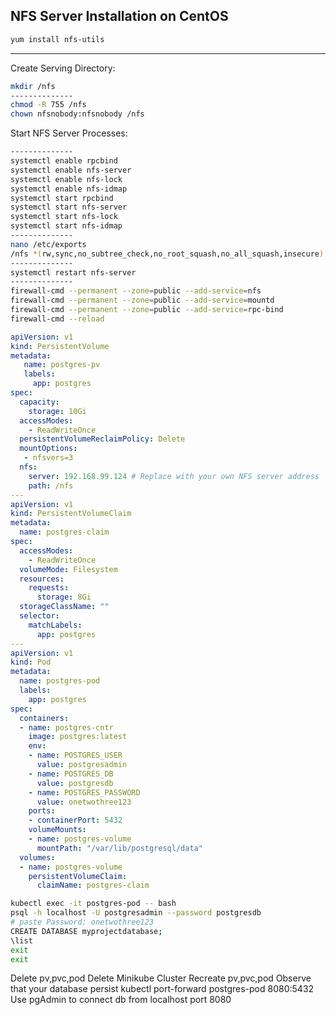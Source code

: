 
NFS Server Installation on CentOS
--------------
```bash
yum install nfs-utils
```
--------------
Create Serving Directory:
```bash
mkdir /nfs
--------------
chmod -R 755 /nfs
chown nfsnobody:nfsnobody /nfs
```
Start NFS Server Processes:
```bash
--------------
systemctl enable rpcbind
systemctl enable nfs-server
systemctl enable nfs-lock
systemctl enable nfs-idmap
systemctl start rpcbind
systemctl start nfs-server
systemctl start nfs-lock
systemctl start nfs-idmap
--------------
nano /etc/exports
/nfs *(rw,sync,no_subtree_check,no_root_squash,no_all_squash,insecure)
--------------
systemctl restart nfs-server
--------------
firewall-cmd --permanent --zone=public --add-service=nfs
firewall-cmd --permanent --zone=public --add-service=mountd
firewall-cmd --permanent --zone=public --add-service=rpc-bind
firewall-cmd --reload
```
```yaml
apiVersion: v1
kind: PersistentVolume
metadata:
   name: postgres-pv
   labels:
     app: postgres
spec:
  capacity:
    storage: 10Gi
  accessModes:
    - ReadWriteOnce
  persistentVolumeReclaimPolicy: Delete
  mountOptions:
   - nfsvers=3
  nfs:
    server: 192.168.99.124 # Replace with your own NFS server address
    path: /nfs
---
apiVersion: v1
kind: PersistentVolumeClaim
metadata:
  name: postgres-claim
spec:
  accessModes:
    - ReadWriteOnce
  volumeMode: Filesystem
  resources:
    requests:
      storage: 8Gi
  storageClassName: ""
  selector:
    matchLabels:
      app: postgres
---
apiVersion: v1
kind: Pod
metadata:
  name: postgres-pod
  labels:
    app: postgres
spec:
  containers:
  - name: postgres-cntr
    image: postgres:latest
    env:
    - name: POSTGRES_USER
      value: postgresadmin
    - name: POSTGRES_DB
      value: postgresdb
    - name: POSTGRES_PASSWORD
      value: onetwothree123
    ports:
    - containerPort: 5432
    volumeMounts:
    - name: postgres-volume
      mountPath: "/var/lib/postgresql/data"
  volumes:
  - name: postgres-volume
    persistentVolumeClaim:
      claimName: postgres-claim
```
```bash
kubectl exec -it postgres-pod -- bash
psql -h localhost -U postgresadmin --password postgresdb
# paste Password: onetwothree123
CREATE DATABASE myprojectdatabase;
\list
exit
exit
```
Delete pv,pvc,pod
Delete Minikube Cluster
Recreate pv,pvc,pod
Observe that your database persist
kubectl port-forward postgres-pod 8080:5432
Use pgAdmin to connect db from localhost port 8080
